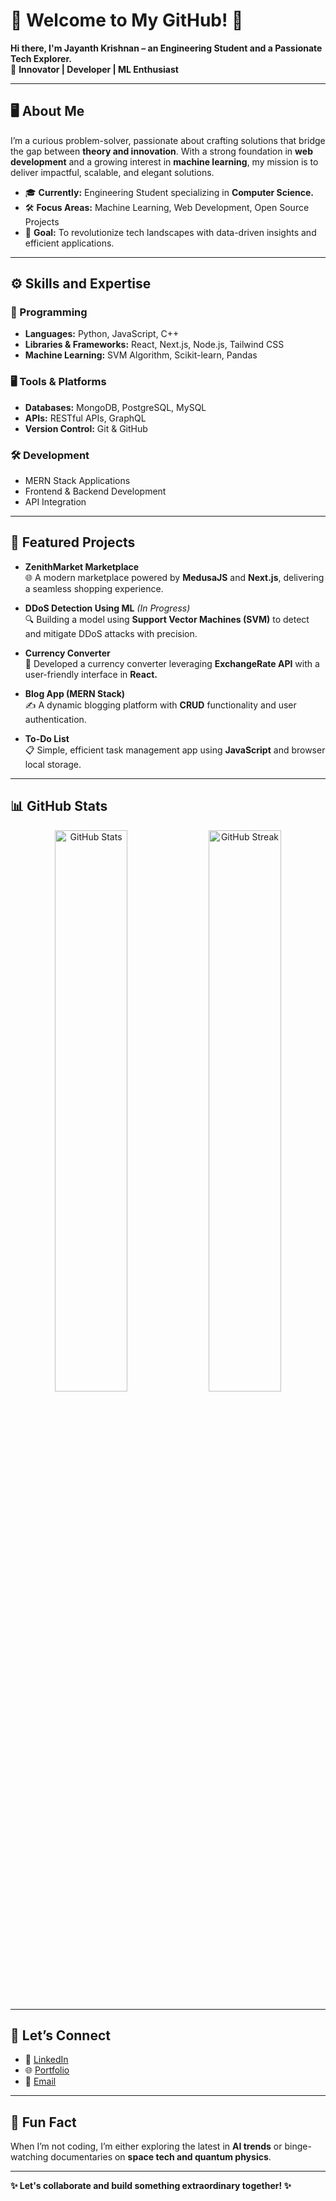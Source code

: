 # 🌟 Welcome to My GitHub! 🌟  
**Hi there, I'm Jayanth Krishnan – an Engineering Student and a Passionate Tech Explorer.**  
🚀 **Innovator | Developer | ML Enthusiast**

---

## 🖥️ About Me  
I’m a curious problem-solver, passionate about crafting solutions that bridge the gap between **theory and innovation**. With a strong foundation in **web development** and a growing interest in **machine learning**, my mission is to deliver impactful, scalable, and elegant solutions.  

- 🎓 **Currently:** Engineering Student specializing in **Computer Science.**  
- 🛠️ **Focus Areas:** Machine Learning, Web Development, Open Source Projects  
- 🌟 **Goal:** To revolutionize tech landscapes with data-driven insights and efficient applications.  

---

## ⚙️ Skills and Expertise  

### 🚀 Programming  
- **Languages:** Python, JavaScript, C++  
- **Libraries & Frameworks:** React, Next.js, Node.js, Tailwind CSS  
- **Machine Learning:** SVM Algorithm, Scikit-learn, Pandas  

### 🖥️ Tools & Platforms  
- **Databases:** MongoDB, PostgreSQL, MySQL  
- **APIs:** RESTful APIs, GraphQL  
- **Version Control:** Git & GitHub  

### 🛠️ Development  
- MERN Stack Applications  
- Frontend & Backend Development  
- API Integration  

---

## 🌟 Featured Projects  

- **ZenithMarket Marketplace**  
  🌐 A modern marketplace powered by **MedusaJS** and **Next.js**, delivering a seamless shopping experience.  

- **DDoS Detection Using ML** *(In Progress)*  
  🔍 Building a model using **Support Vector Machines (SVM)** to detect and mitigate DDoS attacks with precision.  

- **Currency Converter**  
  💱 Developed a currency converter leveraging **ExchangeRate API** with a user-friendly interface in **React.**  

- **Blog App (MERN Stack)**  
  ✍️ A dynamic blogging platform with **CRUD** functionality and user authentication.  

- **To-Do List**  
  📋 Simple, efficient task management app using **JavaScript** and browser local storage.  

---

## 📊 GitHub Stats  

<p align="center">  
  <img src="https://github-readme-stats.vercel.app/api?username=JayanthKrishnan&show_icons=true&theme=tokyonight" alt="GitHub Stats" width="48%">  
  <img src="https://github-readme-streak-stats.herokuapp.com/?user=JayanthKrishnan&theme=tokyonight" alt="GitHub Streak" width="48%">  
</p>  

---

## 🔗 Let’s Connect  

- 💼 [LinkedIn](https://linkedin.com/in/your-profile)  
- 🌐 [Portfolio](https://your-portfolio.com)  
- 📧 [Email](mailto:your.email@example.com)  

---

## 🎯 Fun Fact  
When I’m not coding, I’m either exploring the latest in **AI trends** or binge-watching documentaries on **space tech and quantum physics**.  

---

**✨ Let's collaborate and build something extraordinary together! ✨**

